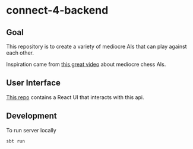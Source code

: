 # connect-4-backend

## Goal

This repository is to create a variety of mediocre AIs that can play against each other.

Inspiration came from [this great video](https://www.youtube.com/watch?v=DpXy041BIlA) about mediocre chess AIs.

## User Interface

[This repo](https://github.com/davisharlan/connect-4) contains a React UI that interacts with this api.

## Development

To run server locally

```sbt run```
